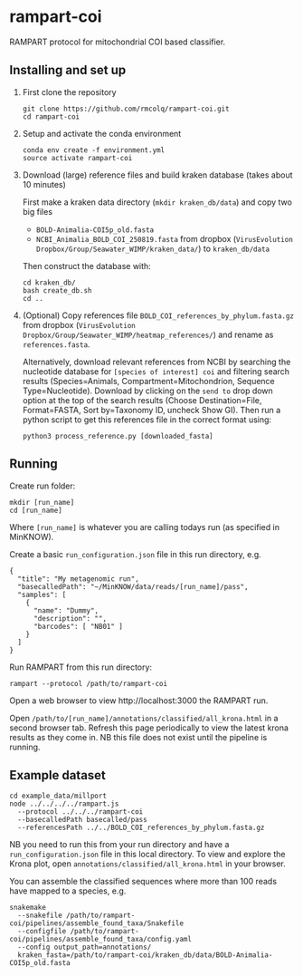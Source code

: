 # rampart-coi
RAMPART protocol for mitochondrial COI based classifier. 

## Installing and set up
1. First clone the repository
   ```
   git clone https://github.com/rmcolq/rampart-coi.git
   cd rampart-coi
   ```
2. Setup and activate the conda environment
   ```
   conda env create -f environment.yml
   source activate rampart-coi
   ```
3. Download (large) reference files and build kraken database (takes about 10 minutes)
   
   First make a kraken data directory (`mkdir kraken_db/data`) and copy two big files   
     - `BOLD-Animalia-COI5p_old.fasta`  
     - `NCBI_Animalia_BOLD_COI_250819.fasta`
   from dropbox (`VirusEvolution Dropbox/Group/Seawater_WIMP/kraken_data/`) to `kraken_db/data`
   
   Then construct the database with:   
   ```           
   cd kraken_db/
   bash create_db.sh 
   cd ..
   ```
4. (Optional) Copy references file `BOLD_COI_references_by_phylum.fasta.gz` from dropbox (`VirusEvolution Dropbox/Group/Seawater_WIMP/heatmap_references/`) and rename as `references.fasta`. 

   Alternatively, download relevant references from NCBI by searching the nucleotide database for `[species of interest] coi` and filtering search results (Species=Animals, Compartment=Mitochondrion, Sequence Type=Nucleotide). Download by clicking on the `send to` drop down option at the top of the search results (Choose Destination=File, Format=FASTA, Sort by=Taxonomy ID, uncheck Show GI). Then run a python script to get this references file in the correct format using:
   ```
   python3 process_reference.py [downloaded_fasta]
   ```

## Running 

Create run folder:
```
mkdir [run_name]
cd [run_name]
```
Where `[run_name]` is whatever you are calling todays run (as specified in MinKNOW).

Create a basic `run_configuration.json` file in this run directory, e.g.
```
{
  "title": "My metagenomic run",
  "basecalledPath": "~/MinKNOW/data/reads/[run_name]/pass",
  "samples": [
    {
      "name": "Dummy",
      "description": "",
      "barcodes": [ "NB01" ]
    }
  ]
}
```

Run RAMPART from this run directory:
```
rampart --protocol /path/to/rampart-coi
```

Open a web browser to view http://localhost:3000 the RAMPART run.

Open `/path/to/[run_name]/annotations/classified/all_krona.html` in a second browser tab. Refresh this page periodically to view the latest krona results as they come in. NB this file does not exist until the pipeline is running.

## Example dataset

```
cd example_data/millport
node ../../../../rampart.js 
  --protocol ../../../rampart-coi
  --basecalledPath basecalled/pass 
  --referencesPath ../../BOLD_COI_references_by_phylum.fasta.gz 
```
NB you need to run this from your run directory and have a `run_configuration.json` file in this local directory.
To view and explore the Krona plot, open `annotations/classified/all_krona.html` in your browser.

You can assemble the classified sequences where more than 100 reads have mapped to a species, e.g.
```
snakemake 
  --snakefile /path/to/rampart-coi/pipelines/assemble_found_taxa/Snakefile 
  --configfile /path/to/rampart-coi/pipelines/assemble_found_taxa/config.yaml 
  --config output_path=annotations/ 
  kraken_fasta=/path/to/rampart-coi/kraken_db/data/BOLD-Animalia-COI5p_old.fasta 
```
